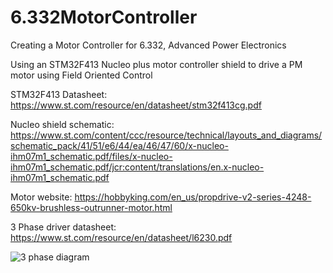 # 6.332MotorController
Creating a Motor Controller for 6.332, Advanced Power Electronics

Using an STM32F413 Nucleo plus motor controller shield to drive a PM motor using Field Oriented Control

STM32F413 Datasheet: https://www.st.com/resource/en/datasheet/stm32f413cg.pdf

Nucleo shield schematic: https://www.st.com/content/ccc/resource/technical/layouts_and_diagrams/schematic_pack/41/51/e6/44/ea/46/47/60/x-nucleo-ihm07m1_schematic.pdf/files/x-nucleo-ihm07m1_schematic.pdf/jcr:content/translations/en.x-nucleo-ihm07m1_schematic.pdf

Motor website: https://hobbyking.com/en_us/propdrive-v2-series-4248-650kv-brushless-outrunner-motor.html

3 Phase driver datasheet: https://www.st.com/resource/en/datasheet/l6230.pdf

![3 phase diagram](https://upload.wikimedia.org/wikipedia/commons/thumb/c/cc/3_phase_AC_waveform.svg/220px-3_phase_AC_waveform.svg.png)

